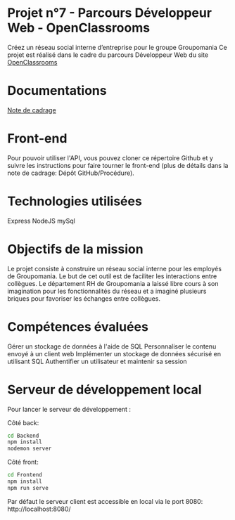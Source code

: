 # Projet n°7 - Parcours Développeur Web - OpenClassrooms
Créez un réseau social interne d’entreprise pour le groupe Groupomania
Ce projet est réalisé dans le cadre du parcours Développeur Web du site [OpenClassrooms](https://openclassrooms.com/fr/)


# Documentations
[Note de cadrage](https://github.com/SebastienBelloir/Projet-7-OC/blob/dev/docs/Groupomania_Specs_FR_DWJ_VF.pdf)



# Front-end
Pour pouvoir utiliser l'API, vous pouvez cloner ce répertoire Github et y suivre les instructions pour faire tourner le front-end (plus de détails dans la note de cadrage: Dépôt GitHub/Procédure).

# Technologies utilisées
Express
NodeJS
mySql

# Objectifs de la mission
Le projet consiste à construire un réseau social interne pour les employés de Groupomania. Le but de cet outil est de faciliter les interactions entre collègues. Le département RH de Groupomania a laissé libre cours à son imagination pour les fonctionnalités du réseau et a imaginé plusieurs briques pour favoriser les échanges entre collègues.

# Compétences évaluées
Gérer un stockage de données à l'aide de SQL
Personnaliser le contenu envoyé à un client web
Implémenter un stockage de données sécurisé en utilisant SQL
Authentifier un utilisateur et maintenir sa session

# Serveur de développement local

Pour lancer le serveur de développement :

Côté back: 

```bash
cd Backend
npm install
nodemon server 
```

Côté front:

```bash
cd Frontend
npm install
npm run serve
```

Par défaut le serveur client est accessible en local via le port 8080: http://localhost:8080/
